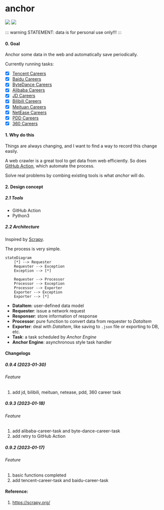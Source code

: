 # anchor
<p align="left">
<a href="https://opensource.org/licenses/MIT"><img src="https://img.shields.io/badge/License-MIT-green.svg"></a>
<a href="https://github.com/plantree/anchor/actions/workflows/crontab.yml"><img src="https://github.com/plantree/anchor/actions/workflows/crontab.yml/badge.svg"></a>
</p>
::: warning 
STATEMENT: data is for personal use only!!!
:::

#### 0. Goal

Anchor some data in the web and automatically save periodically.

Currently running tasks:

- [x] [Tencent Careers](https://careers.tencent.com/jobopportunity.html)
- [x] [Baidu Careers](https://talent.baidu.com/jobs/social-list)
- [x] [ByteDance Careers](https://jobs.bytedance.com/experienced/position)
- [x] [Alibaba Careers](https://talent.alibaba.com/off-campus/position-list?lang=zh)
- [x] [JD Careers](https://zhaopin.jd.com/web/job/job_info_list/3)
- [x] [Bilibili Careers](https://jobs.bilibili.com/social/positions)
- [x] [Meituan Careers](https://zhaopin.jd.com/web/job/job_info_list/3)
- [x] [NetEase Careers](https://hr.163.com/job-list.html?workType=0)
- [x] [PDD Careers](https://careers.pinduoduo.com/jobs)
- [x] [360 Careers](http://hr.360.cn/hr/list)

#### 1. Why do this

Things are always changing, and I want to find a way to record this change easily.

A web crawler is a great tool to get data from web efficiently. So does [GitHub Action](https://docs.github.com/en/actions), which automate the process.

Solve real problems by combing existing tools is what *anchor* will do.

#### 2. Design concept

##### 2.1 Tools

- GitHub Action
- Python3

##### 2.2 Architecture

Inspired by [Scrapy](https://scrapy.org/).

The process is very simple.

```mermaid
stateDiagram
    [*] --> Requester
    Requester --> Exception
    Exception --> [*]

    Requester --> Processor
    Processor --> Exception
    Processor --> Exporter
    Exporter --> Exception
    Exporter --> [*]
```

- **DataItem**: user-defined data model
- **Requester**: issue a network request
- **Responser**: store information of response
- **Processor**: pure function to convert data from requester to *DataItem*
- **Exporter**: deal with *DataItem*, like saving to `.json` file or exporting to DB, etc.
- **Task**: a task scheduled by *Anchor Engine*
- **Anchor Engine**: asynchronous style task handler

#### Changelogs

##### 0.9.4 (2023-01-30)

###### Feature

1. add jd, bilibili, meituan, netease, pdd, 360 career task

##### 0.9.3 (2023-01-18)

###### Feature

1. add alibaba-career-task and byte-dance-career-task
2. add retry to GitHub Action

##### 0.9.2 (2023-01-17)

###### Feature

1. basic functions completed
2. add tencent-career-task and baidu-career-task

#### Reference:

1. https://scrapy.org/
